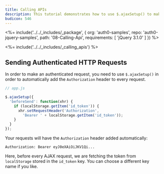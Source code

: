 ```yaml
---
title: Calling APIs
description: This tutorial demonstrates how to use $.ajaxSetup() to make authenticated API calls.
budicon: 546
---
```


<%= include('../../_includes/_package', {
  org: 'auth0-samples',
  repo: 'auth0-jquery-samples',
  path: '08-Calling-Api',
  requirements: [
    'jQuery 3.1.0'
  ]
}) %>

<%= include('../../_includes/_calling_apis') %>

## Sending Authenticated HTTP Requests

In order to make an authenticated request, you need to use `$.ajaxSetup()` in order to automatically add the `Authorization` header to every request.

```javascript
// app.js

$.ajaxSetup({
  'beforeSend': function(xhr) {
    if (localStorage.getItem('id_token')) {
      xhr.setRequestHeader('Authorization',
        'Bearer ' + localStorage.getItem('id_token'));
    }
  }
});
```

Your requests will have the `Authorization` header added automatically:

`Authorization: Bearer eyJ0eXAiOiJKV1Qi...`

Here, before every AJAX request, we are fetching the token from `localStorage` stored in the `id_token` key. You can choose a different key name if you like.
